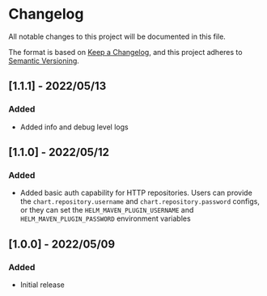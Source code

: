# Changelog
All notable changes to this project will be documented in this file.

The format is based on [Keep a Changelog](https://keepachangelog.com/en/1.0.0/),
and this project adheres to [Semantic Versioning](https://semver.org/spec/v2.0.0.html).

## [1.1.1] - 2022/05/13
### Added
- Added info and debug level logs

## [1.1.0] - 2022/05/12
### Added
- Added basic auth capability for HTTP repositories. Users can provide the `chart.repository.username` and `chart.repository.password` configs, or they can set the `HELM_MAVEN_PLUGIN_USERNAME` and `HELM_MAVEN_PLUGIN_PASSWORD` environment variables

## [1.0.0] - 2022/05/09
### Added
- Initial release